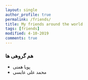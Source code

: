 ```yaml
---
layout: single
author_profile: true
permalink: /friends/
title: My friends around the world
tags: [friends]
modified: 4-10-2019
comments: true
---
```


### هم گروهی ها
* پویا همتی
* محمد علی عابسی



